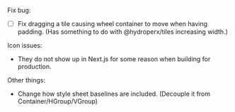 Fix bug:

- [ ] Fix dragging a tile causing wheel container to move when having padding. (Has something to do with @hydroperx/tiles increasing width.)

Icon issues:

- They do not show up in Next.js for some reason when building for production.

Other things:

- Change how style sheet baselines are included. (Decouple it from Container/HGroup/VGroup)